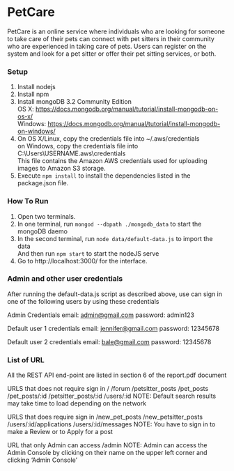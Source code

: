 # PetCare
PetCare is an online service where individuals who are looking for someone to take care of their pets can connect with pet sitters in their community who are experienced in taking care of pets. Users can register on the system and look for a pet sitter or offer their pet sitting services, or both.


### Setup
1. Install nodejs
2. Install npm
3. Install mongoDB 3.2 Community Edition   
    OS X: 		https://docs.mongodb.org/manual/tutorial/install-mongodb-on-os-x/   
    Windows:	https://docs.mongodb.org/manual/tutorial/install-mongodb-on-windows/
4. On OS X/Linux, copy the credentials file into ~/.aws/credentials                  
    on Windows, copy the credentials file into C:\Users\USERNAME\.aws\credentials   
    This file contains the Amazon AWS credentials used for uploading images to Amazon S3 storage.
5. Execute `npm install` to install the dependencies listed in the package.json file.


### How To Run
1. Open two terminals.
2. In one terminal, run `mongod --dbpath ./mongodb_data` to start the mongoDB daemo
3. In the second terminal, run `node data/default-data.js` to import the data    
    And then run `npm start` to start the nodeJS serve
4. Go to http://localhost:3000/ for the interface.


### Admin and other user credentials
After running the default-data.js script as described above, use can sign in one of the following users by using these credentials

Admin Credentials
	email: 		admin@gmail.com
	password:	admin123

Default user 1 credentials
	email:		jennifer@gmail.com
	password:	12345678

Default user 2 credentials
	email:		bale@gmail.com
	password:	12345678


### List of URL

All the REST API end-point are listed in section 6 of the report.pdf document

URLS that does not require sign in 
	/
	/forum
	/petsitter_posts
	/pet_posts         
	/pet_posts/:id
	/petsitter_posts/:id
	/users/:id
	NOTE: Default search results may take time to load depending on the network

URLS that does require sign in 
	/new_pet_posts
	/new_petsitter_posts
	/users/:id/applications
	/users/:id/messages
	NOTE: You have to sign in to make a Review or to Apply for a post

URL that only Admin can access
	/admin 
	NOTE: Admin can access the Admin Console by clicking on their name on the upper left corner and clicking ‘Admin Console’
